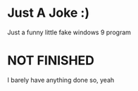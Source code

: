 # Just A Joke :)
 Just a funny little fake windows 9 program
# NOT FINISHED
 I barely have anything done so, yeah
